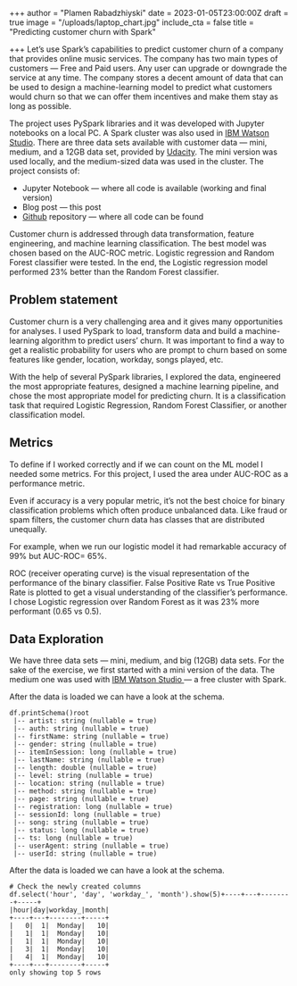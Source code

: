 +++
author = "Plamen Rabadzhiyski"
date = 2023-01-05T23:00:00Z
draft = true
image = "/uploads/laptop_chart.jpg"
include_cta = false
title = "Predicting customer churn with Spark"

+++
Let’s use Spark’s capabilities to predict customer churn of a company that provides online music services. The company has two main types of customers — Free and Paid users. Any user can upgrade or downgrade the service at any time. The company stores a decent amount of data that can be used to design a machine-learning model to predict what customers would churn so that we can offer them incentives and make them stay as long as possible.

The project uses PySpark libraries and it was developed with Jupyter notebooks on a local PC. A Spark cluster was also used in [IBM Watson Studio](https://www.ibm.com/cloud/watson-studio). There are three data sets available with customer data — mini, medium, and a 12GB data set, provided by [Udacity](https://www.udacity.com/). The mini version was used locally, and the medium-sized data was used in the cluster. The project consists of:

* Jupyter Notebook — where all code is available (working and final version)
* Blog post — this post
* [Github](https://github.com/rabadzhiyski/SparkProject) repository — where all code can be found

Customer churn is addressed through data transformation, feature engineering, and machine learning classification. The best model was chosen based on the AUC-ROC metric. Logistic regression and Random Forest classifier were tested. In the end, the Logistic regression model performed 23% better than the Random Forest classifier.

## Problem statement

Customer churn is a very challenging area and it gives many opportunities for analyses. I used PySpark to load, transform data and build a machine-learning algorithm to predict users’ churn. It was important to find a way to get a realistic probability for users who are prompt to churn based on some features like gender, location, workday, songs played, etc.

With the help of several PySpark libraries, I explored the data, engineered the most appropriate features, designed a machine learning pipeline, and chose the most appropriate model for predicting churn. It is a classification task that required Logistic Regression, Random Forest Classifier, or another classification model.

## Metrics

To define if I worked correctly and if we can count on the ML model I needed some metrics. For this project, I used the area under AUC-ROC as a performance metric.

Even if accuracy is a very popular metric, it’s not the best choice for binary classification problems which often produce unbalanced data. Like fraud or spam filters, the customer churn data has classes that are distributed unequally.

For example, when we run our logistic model it had remarkable accuracy of 99% but AUC-ROC= 65%.

ROC (receiver operating curve) is the visual representation of the performance of the binary classifier. False Positive Rate vs True Positive Rate is plotted to get a visual understanding of the classifier’s performance. I chose Logistic regression over Random Forest as it was 23% more performant (0.65 vs 0.5).

## Data Exploration

We have three data sets — mini, medium, and big (12GB) data sets. For the sake of the exercise, we first started with a mini version of the data. The medium one was used with [IBM Watson Studio ](https://www.ibm.com/cloud/watson-studio)— a free cluster with Spark.

After the data is loaded we can have a look at the schema.

    df.printSchema()root
     |-- artist: string (nullable = true)
     |-- auth: string (nullable = true)
     |-- firstName: string (nullable = true)
     |-- gender: string (nullable = true)
     |-- itemInSession: long (nullable = true)
     |-- lastName: string (nullable = true)
     |-- length: double (nullable = true)
     |-- level: string (nullable = true)
     |-- location: string (nullable = true)
     |-- method: string (nullable = true)
     |-- page: string (nullable = true)
     |-- registration: long (nullable = true)
     |-- sessionId: long (nullable = true)
     |-- song: string (nullable = true)
     |-- status: long (nullable = true)
     |-- ts: long (nullable = true)
     |-- userAgent: string (nullable = true)
     |-- userId: string (nullable = true)

After the data is loaded we can have a look at the schema.

    # Check the newly created columns
    df.select('hour', 'day', 'workday_', 'month').show(5)+----+---+--------+-----+
    |hour|day|workday_|month|
    +----+---+--------+-----+
    |   0|  1|  Monday|   10|
    |   1|  1|  Monday|   10|
    |   1|  1|  Monday|   10|
    |   3|  1|  Monday|   10|
    |   4|  1|  Monday|   10|
    +----+---+--------+-----+
    only showing top 5 rows